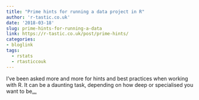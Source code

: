 ```yaml
---
title: "Prime hints for running a data project in R"
author: 'r-tastic.co.uk'
date: '2018-03-18'
slug: prime-hints-for-running-a-data
link: https://r-tastic.co.uk/post/prime-hints/
categories:
- bloglink
tags:
  - rstats
  - rtasticcouk
---
```


I’ve been asked more and more for hints and best practices when working with R. It can be a daunting task, depending on how deep or specialised you want to be[... <i class="fas fa-external-link-alt"></i>](https://r-tastic.co.uk/post/prime-hints/)

